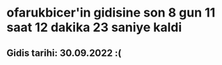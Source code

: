 # ofarukbicer'in gidisine son 8 gun 11 saat 12 dakika 23 saniye kaldi

## Gidis tarihi: 30.09.2022 :(